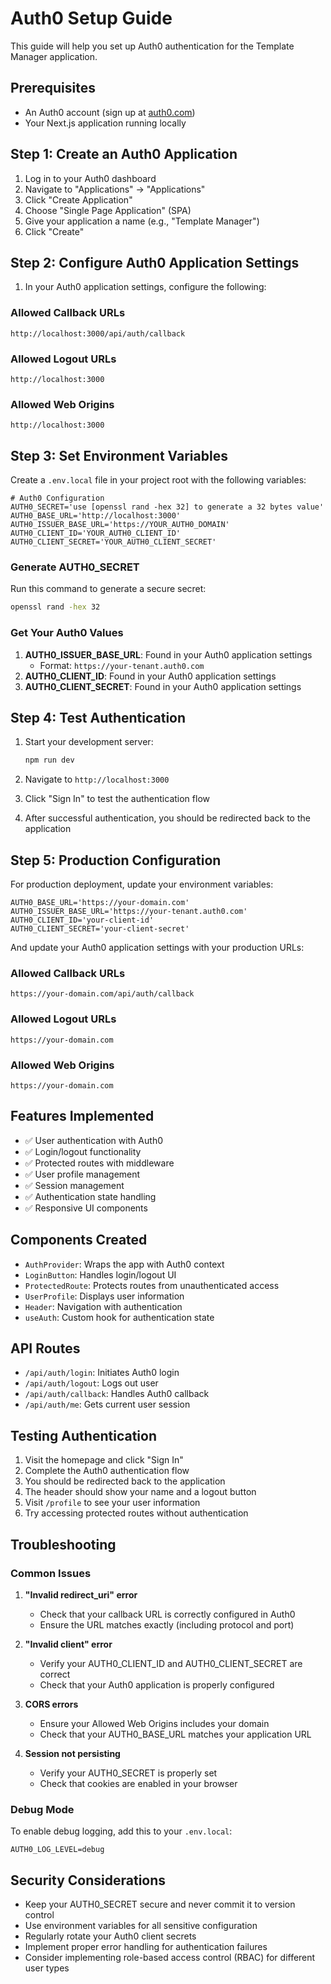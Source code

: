 # Auth0 Setup Guide

This guide will help you set up Auth0 authentication for the Template Manager application.

## Prerequisites

- An Auth0 account (sign up at [auth0.com](https://auth0.com))
- Your Next.js application running locally

## Step 1: Create an Auth0 Application

1. Log in to your Auth0 dashboard
2. Navigate to "Applications" → "Applications"
3. Click "Create Application"
4. Choose "Single Page Application" (SPA)
5. Give your application a name (e.g., "Template Manager")
6. Click "Create"

## Step 2: Configure Auth0 Application Settings

1. In your Auth0 application settings, configure the following:

### Allowed Callback URLs

```
http://localhost:3000/api/auth/callback
```

### Allowed Logout URLs

```
http://localhost:3000
```

### Allowed Web Origins

```
http://localhost:3000
```

## Step 3: Set Environment Variables

Create a `.env.local` file in your project root with the following variables:

```env
# Auth0 Configuration
AUTH0_SECRET='use [openssl rand -hex 32] to generate a 32 bytes value'
AUTH0_BASE_URL='http://localhost:3000'
AUTH0_ISSUER_BASE_URL='https://YOUR_AUTH0_DOMAIN'
AUTH0_CLIENT_ID='YOUR_AUTH0_CLIENT_ID'
AUTH0_CLIENT_SECRET='YOUR_AUTH0_CLIENT_SECRET'
```

### Generate AUTH0_SECRET

Run this command to generate a secure secret:

```bash
openssl rand -hex 32
```

### Get Your Auth0 Values

1. **AUTH0_ISSUER_BASE_URL**: Found in your Auth0 application settings
   - Format: `https://your-tenant.auth0.com`
2. **AUTH0_CLIENT_ID**: Found in your Auth0 application settings
3. **AUTH0_CLIENT_SECRET**: Found in your Auth0 application settings

## Step 4: Test Authentication

1. Start your development server:

   ```bash
   npm run dev
   ```

2. Navigate to `http://localhost:3000`

3. Click "Sign In" to test the authentication flow

4. After successful authentication, you should be redirected back to the application

## Step 5: Production Configuration

For production deployment, update your environment variables:

```env
AUTH0_BASE_URL='https://your-domain.com'
AUTH0_ISSUER_BASE_URL='https://your-tenant.auth0.com'
AUTH0_CLIENT_ID='your-client-id'
AUTH0_CLIENT_SECRET='your-client-secret'
```

And update your Auth0 application settings with your production URLs:

### Allowed Callback URLs

```
https://your-domain.com/api/auth/callback
```

### Allowed Logout URLs

```
https://your-domain.com
```

### Allowed Web Origins

```
https://your-domain.com
```

## Features Implemented

- ✅ User authentication with Auth0
- ✅ Login/logout functionality
- ✅ Protected routes with middleware
- ✅ User profile management
- ✅ Session management
- ✅ Authentication state handling
- ✅ Responsive UI components

## Components Created

- `AuthProvider`: Wraps the app with Auth0 context
- `LoginButton`: Handles login/logout UI
- `ProtectedRoute`: Protects routes from unauthenticated access
- `UserProfile`: Displays user information
- `Header`: Navigation with authentication
- `useAuth`: Custom hook for authentication state

## API Routes

- `/api/auth/login`: Initiates Auth0 login
- `/api/auth/logout`: Logs out user
- `/api/auth/callback`: Handles Auth0 callback
- `/api/auth/me`: Gets current user session

## Testing Authentication

1. Visit the homepage and click "Sign In"
2. Complete the Auth0 authentication flow
3. You should be redirected back to the application
4. The header should show your name and a logout button
5. Visit `/profile` to see your user information
6. Try accessing protected routes without authentication

## Troubleshooting

### Common Issues

1. **"Invalid redirect_uri" error**

   - Check that your callback URL is correctly configured in Auth0
   - Ensure the URL matches exactly (including protocol and port)

2. **"Invalid client" error**

   - Verify your AUTH0_CLIENT_ID and AUTH0_CLIENT_SECRET are correct
   - Check that your Auth0 application is properly configured

3. **CORS errors**

   - Ensure your Allowed Web Origins includes your domain
   - Check that your AUTH0_BASE_URL matches your application URL

4. **Session not persisting**
   - Verify your AUTH0_SECRET is properly set
   - Check that cookies are enabled in your browser

### Debug Mode

To enable debug logging, add this to your `.env.local`:

```env
AUTH0_LOG_LEVEL=debug
```

## Security Considerations

- Keep your AUTH0_SECRET secure and never commit it to version control
- Use environment variables for all sensitive configuration
- Regularly rotate your Auth0 client secrets
- Implement proper error handling for authentication failures
- Consider implementing role-based access control (RBAC) for different user types
